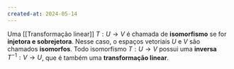 ```yaml
---
created-at: 2024-05-14
---
```


Uma [[Transformação linear]] $T: U \to V$ é chamada de **isomorfismo** se for **injetora e sobrejetora**. Nesse caso, o espaços vetoriais $U$ e $V$ são chamados **isomorfos**. Todo isomorfismo $T: U \to V$ possui uma **inversa** $T^{-1}: V \to U$, que é também uma **transformação linear**.
